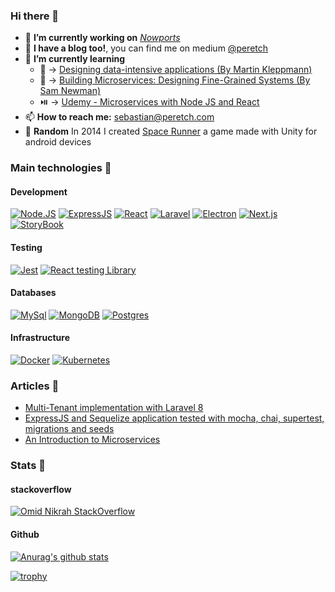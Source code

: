 ### Hi there 👋

- 🔭  **I’m currently working on** [_Nowports_](https://nowports.com)
- 📖  **I have a blog too!**, you can find me on medium [@peretch](http://blog.peretch.com/)
- 🌱  **I’m currently learning** 
  - 📙  -> [Designing data-intensive applications (By Martin Kleppmann)](https://www.amazon.com/-/es/Martin-Kleppmann/dp/1449373321)
  - 📗  -> [Building Microservices: Designing Fine-Grained Systems (By Sam Newman)](https://www.amazon.com/-/es/Sam-Newman/dp/1491950358)
  - ⏯️  -> [Udemy - Microservices with Node JS and React](https://www.udemy.com/course/microservices-with-node-js-and-react/)
- 📫  **How to reach me:** sebastian@peretch.com
- 🤪  **Random** In 2014 I created [Space Runner](https://play.google.com/store/apps/details?id=com.SebastianPerezEtchandy.games.SpaceRunner&hl=es_UY) a game made with Unity for android devices

### Main technologies 🔬
#### Development
[![Node.JS](https://img.shields.io/static/v1?label=&message=Node.js&logo=node.js&darkgreen=darkblue&labelColor=white&color=darkgreen)](https://mongodb.com/)
[![ExpressJS](https://img.shields.io/static/v1?label=&message=ExpressJS&logo=express&logoColor=black&labelColor=white&color=black)](https://expressjs.com/)
[![React](https://img.shields.io/static/v1?label=&message=React&logo=react&logoColor=blue&labelColor=white&color=blue)](https://reactjs.org/)
[![Laravel](https://img.shields.io/static/v1?label=&message=Laravel&logo=laravel&logoColor=orange&labelColor=white&color=orange)](https://laravel.com)
[![Electron](https://img.shields.io/static/v1?label=&message=Electron&logo=electron&logoColor=57818c&labelColor=white&color=57818c)](https://www.electronjs.org/)
[![Next.js](https://img.shields.io/static/v1?label=&message=Next.js&logo=Next.js&logoColor=black&labelColor=white&color=black)](https://nextjs.org/)
[![StoryBook](https://img.shields.io/static/v1?label=&message=StoryBook&logo=storybook&iconColor=pink&labelColor=white&color=ff69b4)](https://storybook.js.org/)

#### Testing
[![Jest](https://img.shields.io/static/v1?label=&message=Jest&logo=jest&logoColor=C21325&labelColor=white&color=C21325)](https://jestjs.io/)
[![React testing Library](https://img.shields.io/static/v1?label=&message=ReactTestingLibrary&logo=testingLibrary&logoColor=E33332&labelColor=white&color=E33332)](https://testing-library.com/)

#### Databases
[![MySql](https://img.shields.io/static/v1?label=&message=MySql&logo=mysql&logoColor=darkblue&labelColor=white&color=darkblue)](https://mysql.com/)
[![MongoDB](https://img.shields.io/static/v1?label=&message=MongoDB&logo=mongodb&logoColor=green&labelColor=white&color=green)](https://mongodb.com/)
[![Postgres](https://img.shields.io/static/v1?label=&message=Postgres&logo=PostgreSQL&logoColor=336791&labelColor=white&color=336791)](https://www.postgresql.org/)

#### Infrastructure
[![Docker](https://img.shields.io/static/v1?label=&message=Docker&logo=docker&logoColor=blue&labelColor=white&color=blue)](https://www.docker.com/)
[![Kubernetes](https://img.shields.io/static/v1?label=&message=Kubernetes&logo=kubernetes&logoColor=d82150&labelColor=white&color=d82150)](https://kubernetes.io/)

### Articles 📖
- [Multi-Tenant implementation with Laravel 8](https://blog.peretch.com/multi-tenant-implementation-with-laravel-8-5d4471ed4c40)
- [ExpressJS and Sequelize application tested with mocha, chai, supertest, migrations and seeds](https://medium.com/nowports-tech/expressjs-and-sequelize-application-tested-with-mocha-chai-supertest-migrations-and-seeds-d306a8ee4add)
- [An Introduction to Microservices](https://medium.com/nowports-tech/an-introduction-to-microservices-3e7fffdc5578)


### Stats 🏃

#### stackoverflow
[![Omid Nikrah StackOverflow](https://github-readme-stackoverflow.vercel.app/?userID=9301236&theme=dark)](https://stackoverflow.com/users/9301236/sebasti%c3%a1n-p%c3%a9rez)

#### Github
[![Anurag's github stats](https://github-readme-stats.vercel.app/api?username=peretch&count_private=true&show_icons=true&theme=dark)](https://laravel.com)

[![trophy](https://github-profile-trophy.vercel.app/?username=peretch&theme=onedark)](https://github.com/ryo-ma/github-profile-trophy)

